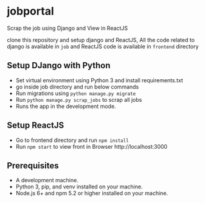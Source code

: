 # jobportal
Scrap the job using Django and View in ReactJS

clone this repository and setup django and ReactJS, All the code related to django is available in `job` and ReactJS code is available in `frontend` directory

## Setup DJango with Python

- Set virtual environment using Python 3 and install requirements.txt
- go inside job directory and run below commands
- Run migrations using `python manage.py migrate`
- Run `python manage.py scrap_jobs` to scrap all jobs
- Runs the app in the development mode.

## Setup ReactJS

- Go to frontend directory and run `npm install`
- Run `npm start` to view front in Browser http://localhost:3000

## Prerequisites

- A development machine.
- Python 3, pip, and venv installed on your machine.
- Node.js 6+ and npm 5.2 or higher installed on your machine.
